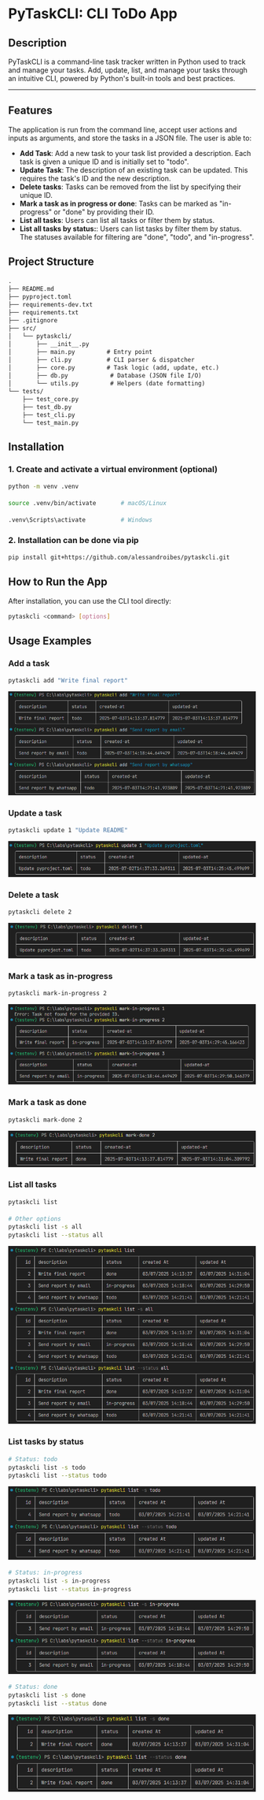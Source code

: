 # PyTaskCLI: CLI ToDo App

## Description

PyTaskCLI is a command-line task tracker written in Python used to track and manage your tasks. Add, update, list, and manage your tasks through an intuitive CLI, powered by Python's built-in tools and best practices.

---

## Features

The application is run from the command line, accept user actions and inputs as arguments, and store the tasks in a JSON file. The user is able to:

- **Add Task**: Add a new task to your task list provided a description. Each task is given a unique ID and is initially set to "todo".
- **Update Task**: The description of an existing task can be updated. This requires the task's ID and the new description.
- **Delete tasks**: Tasks can be removed from the list by specifying their unique ID.
- **Mark a task as in progress or done**: Tasks can be marked as "in-progress" or "done" by providing their ID.
- **List all tasks**: Users can list all tasks or filter them by status.
- **List all tasks by status:**: Users can list tasks by filter them by status. The statuses available for filtering are "done", "todo", and "in-progress".

## Project Structure

```pgsql
.
├── README.md
├── pyproject.toml
├── requirements-dev.txt
├── requirements.txt
├── .gitignore
├── src/
│   └── pytaskcli/
│       ├── __init__.py
│       ├── main.py         # Entry point
│       ├── cli.py          # CLI parser & dispatcher
│       ├── core.py         # Task logic (add, update, etc.)
│       ├── db.py            # Database (JSON file I/O)
│       └── utils.py         # Helpers (date formatting)
└── tests/
    ├── test_core.py
    ├── test_db.py
    ├── test_cli.py
    └── test_main.py
```

## Installation

### 1. Create and activate a virtual environment (optional)

```bash
python -m venv .venv

source .venv/bin/activate       # macOS/Linux

.venv\Scripts\activate          # Windows
```

### 2. Installation can be done via pip

```bash
pip install git+https://github.com/alessandroibes/pytaskcli.git
```

## How to Run the App

After installation, you can use the CLI tool directly:

```bash
pytaskcli <command> [options]
```

## Usage Examples

### Add a task

```bash
pytaskcli add "Write final report"
```

![add command](prints/pytaskcli_add.png)

### Update a task

```bash
pytaskcli update 1 "Update README"
```

![update command](prints/pytaskcli_update.png)

### Delete a task

```bash
pytaskcli delete 2
```

![delete command](prints/pytaskcli_delete.png)

### Mark a task as in-progress

```bash
pytaskcli mark-in-progress 2
```

![list all command](prints/pytaskcli_mark_in_progress.png)

### Mark a task as done

```bash
pytaskcli mark-done 2
```

![list all command](prints/pytaskcli_mark_done.png)

### List all tasks

```bash
pytaskcli list

# Other options
pytaskcli list -s all
pytaskcli list --status all
```

![list all command](prints/pytaskcli_list_all.png)

### List tasks by status

```bash
# Status: todo
pytaskcli list -s todo
pytaskcli list --status todo
```

![list all command](prints/pytaskcli_list_todo.png)

```bash
# Status: in-progress
pytaskcli list -s in-progress
pytaskcli list --status in-progress
```

![list all command](prints/pytaskcli_list_in_progress.png)

```bash
# Status: done
pytaskcli list -s done
pytaskcli list --status done
```

![list all command](prints/pytaskcli_list_done.png)